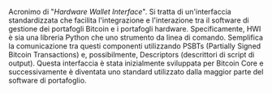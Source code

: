 Acronimo di "*Hardware Wallet Interface*". Si tratta di un'interfaccia standardizzata che facilita l'integrazione e l'interazione tra il software di gestione dei portafogli Bitcoin e i portafogli hardware. Specificamente, HWI è sia una libreria Python che uno strumento da linea di comando. Semplifica la comunicazione tra questi componenti utilizzando PSBTs (Partially Signed Bitcoin Transactions) e, possibilmente, Descriptors (descrittori di script di output). Questa interfaccia è stata inizialmente sviluppata per Bitcoin Core e successivamente è diventata uno standard utilizzato dalla maggior parte del software di portafoglio.